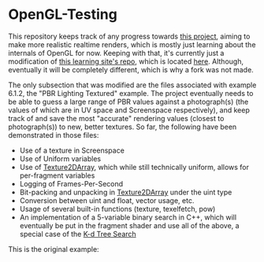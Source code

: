 # OpenGL-Testing

This repository keeps track of any progress towards [this project](https://medium.com/@mriadzaky/we-can-render-reality-this-is-how-6478b7ea4ce2), aiming to make more realistic realtime renders, which is mostly just learning about the internals of OpenGL for now. Keeping with that, it's currently just a modification of [this learning site's repo](https://learnopengl.com/), which is located [here](https://github.com/JoeyDeVries/LearnOpenGL). Although, eventually it will be completely different, which is why a fork was not made.

The only subsection that was modified are the files associated with example 6.1.2, the "PBR Lighting Textured" example. The project eventually needs to be able to guess a large range of PBR values against a photograph(s) (the values of which are in UV space and Screenspace respectively), and keep track of and save the most "accurate" rendering values (closest to photograph(s)) to new, better textures. So far, the following have been demonstrated in those files:

- Use of a texture in Screenspace
- Use of Uniform variables
- Use of [Texture2DArray](https://www.khronos.org/opengl/wiki/Array_Texture), which while still technically uniform, allows for per-fragment variables
- Logging of Frames-Per-Second
- Bit-packing and unpacking in [Texture2DArray](https://www.khronos.org/opengl/wiki/Array_Texture) under the uint type
- Conversion between uint and float, vector usage, etc.
- Usage of several built-in functions (texture, texelfetch, pow)
- An implementation of a 5-variable binary search in C++, which will eventually be put in the fragment shader and use all of the above, a special case of the [K-d Tree Search](https://en.wikipedia.org/wiki/K-d_tree#Nearest_neighbour_search)

This is the original example:
